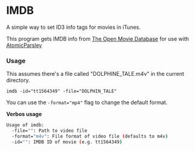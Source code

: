 # IMDB

A simple way to set ID3 info tags for movies in iTunes.

This program gets IMDB info from [The Open Movie Database](http://www.omdbapi.com/) for use with [AtomicParsley](http://atomicparsley.sourceforge.net/)

### Usage

This assumes there's a file called "DOLPHINE_TALE.m4v" in the current directory.

`imdb -id="tt1564349" -file="DOLPHIN_TALE"`

You can use the `-format="mp4"` flag to change the default format.

**Verbos usage**

```bash
Usage of imdb:
  -file="": Path to video file
  -format="m4v": File format of video file (defaults to m4v)
  -id="": IMDB ID of movie (e.g. tt1564349)
```
